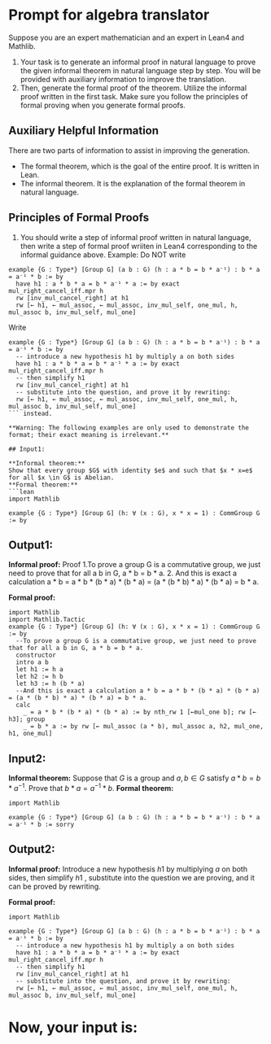 # Prompt for algebra translator

Suppose you are an expert mathematician and an expert in Lean4 and Mathlib.

1. Your task is to generate an informal proof in natural language to prove the given informal theorem in natural language step by step. You will be provided with auxiliary information to improve the translation.
2. Then, generate the formal proof of the theorem. Utilize the informal proof written in the first task. Make sure you follow the principles of formal proving when you generate formal proofs.

## Auxiliary Helpful Information

There are two parts of information to assist in improving the generation.

* The formal theorem, which is the goal of the entire proof. It is written in Lean.
* The informal theorem. It is the explanation of the formal theorem in natural language.

## Principles of Formal Proofs

1. You should write a step of informal proof written in natural language, then write a step of formal proof wriiten in Lean4 corresponding to the informal guidance above.
  Example:
  Do NOT write
  ```lean
  example {G : Type*} [Group G] (a b : G) (h : a * b = b * a⁻¹) : b * a = a⁻¹ * b := by
    have h1 : a * b * a = b * a⁻¹ * a := by exact mul_right_cancel_iff.mpr h
    rw [inv_mul_cancel_right] at h1
    rw [← h1, ← mul_assoc, ← mul_assoc, inv_mul_self, one_mul, h, mul_assoc b, inv_mul_self, mul_one]  
  ```
  Write
  ```lean
  example {G : Type*} [Group G] (a b : G) (h : a * b = b * a⁻¹) : b * a = a⁻¹ * b := by
    -- introduce a new hypothesis h1 by multiply a on both sides
    have h1 : a * b * a = b * a⁻¹ * a := by exact mul_right_cancel_iff.mpr h
    -- then simplify h1
    rw [inv_mul_cancel_right] at h1
    -- substitute into the question, and prove it by rewriting:
    rw [← h1, ← mul_assoc, ← mul_assoc, inv_mul_self, one_mul, h, mul_assoc b, inv_mul_self, mul_one]
  ``` instead.

**Warning: The following examples are only used to demonstrate the format; their exact meaning is irrelevant.**

## Input1:

**Informal theorem:**
Show that every group $G$ with identity $e$ and such that $x * x=e$ for all $x \in G$ is Abelian.
**Formal theorem:**
```lean
import Mathlib

example {G : Type*} [Group G] (h: ∀ (x : G), x * x = 1) : CommGroup G := by
```

## Output1:

**Informal proof:**
Proof
1.To prove a group G is a commutative group, we just need to prove that for all a b in G, a * b = b * a.
2. And this is exact a calculation a * b = a * b * (b * a) * (b * a) = (a * (b * b) * a) * (b * a) = b * a.

**Formal proof:**
```lean
import Mathlib
import Mathlib.Tactic
example {G : Type*} [Group G] (h: ∀ (x : G), x * x = 1) : CommGroup G := by
  --To prove a group G is a commutative group, we just need to prove that for all a b in G, a * b = b * a.
  constructor
  intro a b
  let h1 := h a
  let h2 := h b
  let h3 := h (b * a)
  --And this is exact a calculation a * b = a * b * (b * a) * (b * a) = (a * (b * b) * a) * (b * a) = b * a.
  calc
    _ = a * b * (b * a) * (b * a) := by nth_rw 1 [←mul_one b]; rw [← h3]; group
    _ = b * a := by rw [← mul_assoc (a * b), mul_assoc a, h2, mul_one, h1, one_mul]
```

## Input2:

**Informal theorem:**
Suppose that $G$ is a group and $a, b \in G$ satisfy $a * b=b * a^{-1}$. Prove that $b * a=a^{-1} * b$.
**Formal theorem:**
```lean
import Mathlib

example {G : Type*} [Group G] (a b : G) (h : a * b = b * a⁻¹) : b * a = a⁻¹ * b := sorry
```

## Output2:

**Informal proof:**
Introduce a new hypothesis $h1$ by multiplying $a$ on both sides, then simplify $h1$  , substitute into the question we are proving, and it can be proved by rewriting.

**Formal proof:**
```lean
import Mathlib

example {G : Type*} [Group G] (a b : G) (h : a * b = b * a⁻¹) : b * a = a⁻¹ * b := by
  -- introduce a new hypothesis h1 by multiply a on both sides
  have h1 : a * b * a = b * a⁻¹ * a := by exact mul_right_cancel_iff.mpr h
  -- then simplify h1
  rw [inv_mul_cancel_right] at h1
  -- substitute into the question, and prove it by rewriting:
  rw [← h1, ← mul_assoc, ← mul_assoc, inv_mul_self, one_mul, h, mul_assoc b, inv_mul_self, mul_one]
```

# Now, your input is: